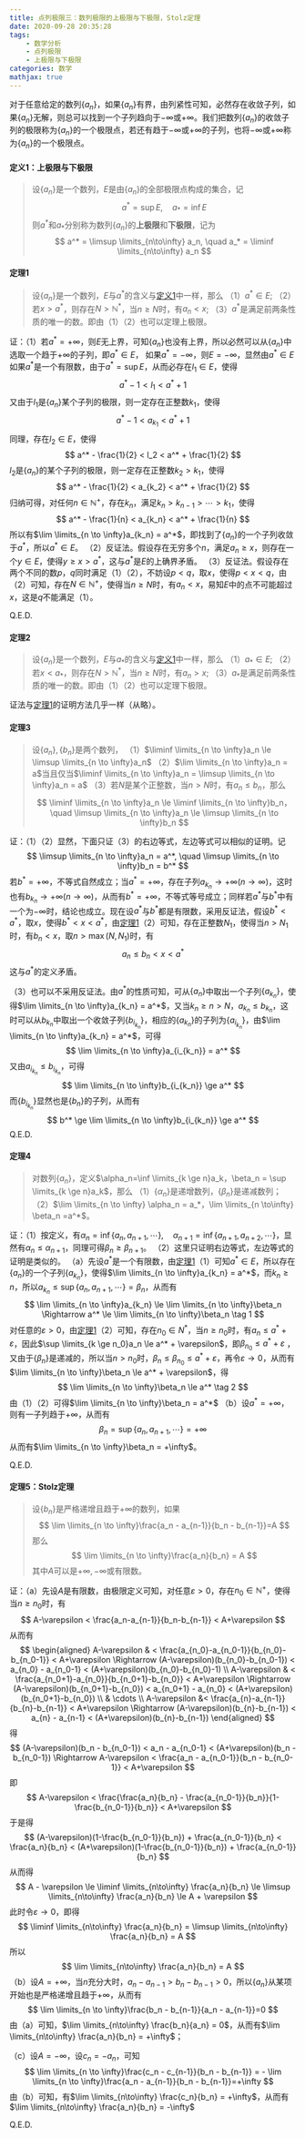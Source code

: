 ```yaml
---
title: 点列极限三：数列极限的上极限与下极限，Stolz定理
date: 2020-09-28 20:35:28
tags:
    - 数学分析
    - 点列极限
    - 上极限与下极限
categories: 数学
mathjax: true
---
```


对于任意给定的数列$\{a_n\}$，如果$\{a_n\}$有界，由列紧性可知，必然存在收敛子列，如果$\{a_n\}$无解，则总可以找到一个子列趋向于$-\infty$或$+\infty$。我们把数列$\{a_n\}$的收敛子列的极限称为$\{a_n\}$的一个极限点，若还有趋于$-\infty$或$+\infty$的子列，也将$-\infty$或$+\infty$称为$\{a_n\}$的一个极限点。

<!--more-->

#### 定义1：上极限与下极限
> 设$\{a_n\}$是一个数列，$E$是由$\{a_n\}$的全部极限点构成的集合，记
$$
    a^* = \sup E, \quad a_*=\inf E
$$
则$a^{*}$和$a_{*}$分别称为数列$\{a_n\}$的**上极限**和**下极限**，记为
$$
    a^* = \limsup \limits_{n\to\infty} a_n, \quad a_* = \liminf \limits_{n\to\infty} a_n
$$

#### 定理1
> 设$\{a_n\}$是一个数列，$E$与$a^*$的含义与[定义1](#定义1上极限与下极限)中一样，那么
（1）$a^* \in E$;
（2）若$x>a^*$，则存在$N>\mathbb{N^{*}}$，当$n \ge N$时，有$a_n < x$;
（3）$a^*$是满足前两条性质的唯一的数。即由（1）（2）也可以定理上极限。

证：（1）若$a^*=+\infty$，则$E$无上界，可知$\{a_n\}$也没有上界，所以必然可以从$\{a_n\}$中选取一个趋于$+\infty$的子列，即$a^* \in E$，
如果$a^*=-\infty$，则$E={-\infty}$，显然由$a^* \in E$
如果$a^*$是一个有限数，由于$a^*=\sup E$，从而必存在$l_1\in E$，使得
$$
    a^* - 1 < l_1 < a^* + 1
$$
又由于$l_1$是$\{a_n\}$某个子列的极限，则一定存在正整数$k_1$，使得
$$
    a^* - 1 < a_{k_1} < a^* + 1
$$
同理，存在$l_2 \in E$，使得
$$
    a^* - \frac{1}{2} < l_2 < a^* + \frac{1}{2}
$$
$l_2$是$\{a_n\}$的某个子列的极限，则一定存在正整数$k_2 > k_1$，使得
$$
    a^* - \frac{1}{2} < a_{k_2} < a^* + \frac{1}{2}
$$
归纳可得，对任何$n \in \mathbb{N^+}$，存在$k_n$，满足$k_n>k_{n-1}>\cdots>k_1$，使得
$$
    a^* - \frac{1}{n} < a_{k_n} < a^* + \frac{1}{n}
$$
所以有$\lim \limits_{n \to \infty}a_{k_n} = a^*$，即找到了$\{a_n\}$的一个子列收敛于$a^*$，所以$a^* \in E$。
（2）反证法。假设存在无穷多个$n$，满足$a_n \ge x$，则存在一个$y \in E$，使得$y \ge x > a^*$，这与$a^*$是$E$的上确界矛盾。
（3）反证法。假设存在两个不同的数$p，q$同时满足（1）（2），不妨设$p<q$，取$x$，使得$p<x<q$，由（2）可知，存在$N \in \mathbb{N^+}$，使得当$n \ge N$时，有$a_n < x$，易知$E$中的点不可能超过$x$，这是$q$不能满足（1）。

Q.E.D.


#### 定理2
> 设$\{a_n\}$是一个数列，$E$与$a_*$的含义与[定义1](#定义1上极限与下极限)中一样，那么
（1）$a_* \in E$;
（2）若$x < a_*$，则存在$N>\mathbb{N^{*}}$，当$n \ge N$时，有$a_n > x$;
（3）$a_*$是满足前两条性质的唯一的数。即由（1）（2）也可以定理下极限。

证法与[定理1](#定理1)的证明方法几乎一样（从略）。

#### 定理3
> 设$\{a_n\},\{b_n\}$是两个数列，
（1）$\liminf \limits_{n \to \infty}a_n \le \limsup \limits_{n \to \infty}a_n$
（2）$\lim \limits_{n \to \infty}a_n = a$当且仅当$\liminf \limits_{n \to \infty}a_n = \limsup \limits_{n \to \infty}a_n = a$
（3）若$N$是某个正整数，当$n>N$时，有$a_n \le b_n$，那么
$$
    \liminf \limits_{n \to \infty}a_n \le \liminf \limits_{n \to \infty}b_n，\quad \limsup \limits_{n \to \infty}a_n \le \limsup \limits_{n \to \infty}b_n
$$

证：（1）（2）显然，下面只证（3）的右边等式，左边等式可以相似的证明。记
$$
    \limsup \limits_{n \to \infty}a_n = a^*, \quad \limsup \limits_{n \to \infty}b_n = b^*
$$
若$b^*=+\infty$，不等式自然成立；当$a^*=+\infty$，存在子列$a_{k_n} \to +\infty (n \to \infty)$，这时也有$b_{k_n} \to +\infty (n \to \infty)$，从而有$b^* = +\infty$，不等式等号成立；同样若$a^*$与$b^*$中有一个为$-\infty$时，结论也成立。现在设$a^*$与$b^*$都是有限数，采用反证法，假设$b^* < a^*$，取$x$，使得$b^* < x < a^*$，由[定理1](#定理1)（2）可知，存在正整数$N_1$，使得当$n>N_1$时，有$b_n < x$，取$n>\max(N, N_1)$时，有
$$
    a_n \le b_n < x < a^*
$$
这与$a^*$的定义矛盾。

（3）也可以不采用反证法。由$a^*$的性质可知，可从$\{a_n\}$中取出一个子列$\{a_{k_n}\}$，使得$\lim \limits_{n \to \infty}a_{k_n} = a^*$，又当$k_n \ge n > N$，$a_{k_n} \le b_{k_n}$，这时可以从$b_{k_n}$中取出一个收敛子列$\{b_{i_{k_{n}}}\}$，相应的$\{a_{k_n}\}$的子列为$\{a_{i_{k_{n}}}\}$，由$\lim \limits_{n \to \infty}a_{k_n} = a^*$，可得
$$
    \lim \limits_{n \to \infty}a_{i_{k_n}} = a^*
$$
又由$a_{i_{k_{n}}} \le b_{i_{k_{n}}}$，可得
$$
    \lim \limits_{n \to \infty}b_{i_{k_n}} \ge a^*
$$
而$\{b_{i_{k_{n}}}\}$显然也是$\{b_n\}$的子列，从而有
$$
    b^* \ge \lim \limits_{n \to \infty}b_{i_{k_n}} \ge a^*
$$
Q.E.D.

#### 定理4
> 对数列$\{a_n\}$，定义$\alpha_n=\inf \limits_{k \ge n}a_k，\beta_n = \sup \limits_{k \ge n}a_k$，那么
（1）$\{\alpha_n\}$是递增数列，$\{\beta_n\}$是递减数列；
（2）$\lim \limits_{n \to \infty} \alpha_n = a_*，\lim \limits_{n \to\infty} \beta_n =a^*$。

证：（1）按定义，有$\alpha_n = \inf\{a_n,a_{n+1},\cdots\}, \quad \alpha_{n+1}=\inf\{a_{n+1}, a_{n+2}, \cdots\}$，显然有$\alpha_n \le \alpha_{n+1}$，同理可得$\beta_n \ge \beta_{n+1}$。
（2）这里只证明右边等式，左边等式的证明是类似的。
（a）先设$a^*$是一个有限数，由[定理1](#定理1)（1）可知$a^* \in E$，所以存在$\{a_n\}$的一个子列$\{a_{k_n}\}$，使得$\lim \limits_{n \to \infty}a_{k_n} = a^*$，而$k_n \ge n$，所以$a_{k_n} \le \sup\{a_n,a_{n+1},\cdots\}=\beta_n$，从而有
$$
    \lim \limits_{n \to \infty}a_{k_n} \le \lim \limits_{n \to \infty}\beta_n \Rightarrow a^* \le \lim \limits_{n \to \infty}\beta_n \tag 1
$$
对任意的$\varepsilon>0$，由[定理1](#定理1)（2）可知，存在$n_0 \in N^*$，当$n \ge n_0$时，有$a_n \le a^* + \varepsilon$，因此$\sup \limits_{k \ge n_0}a_n \le a^* + \varepsilon$，即$\beta_{n_0} \le a^* + \varepsilon$
，又由于$\{\beta_n\}$是递减的，所以当$n>n_0$时，$\beta_n \le \beta_{n_0} \le a^* + \varepsilon$，再令$\varepsilon \to 0$，从而有$\lim \limits_{n \to \infty}\beta_n \le a^* + \varepsilon$，得
$$
    \lim \limits_{n \to \infty}\beta_n \le a^* \tag 2
$$
由（1）（2）可得$\lim \limits_{n \to \infty}\beta_n = a^*$
（b）设$a^* = +\infty$，则有一子列趋于$+\infty$，从而有
$$
    \beta_n = \sup\{a_n, a_{n+1},\cdots\} = +\infty
$$
从而有$\lim \limits_{n \to \infty}\beta_n = +\infty$。

Q.E.D.

#### 定理5：Stolz定理
> 设$\{b_n\}$是严格递增且趋于$+\infty$的数列，如果
$$
    \lim \limits_{n \to \infty}\frac{a_n - a_{n-1}}{b_n - b_{n-1}}=A
$$
那么
$$
    \lim \limits_{n \to \infty}\frac{a_n}{b_n} = A
$$
其中$A$可以是$+\infty,-\infty$或有限数。

证：（a）先设$A$是有限数，由极限定义可知，对任意$\varepsilon>0$，存在$n_0 \in \mathbb{N^+}$，使得当$n \ge n_0$时，有
$$
    A-\varepsilon < \frac{a_n-a_{n-1}}{b_n-b_{n-1}} < A+\varepsilon
$$
从而有
$$
    \begin{aligned}
    A-\varepsilon & < \frac{a_{n_0}-a_{n_0-1}}{b_{n_0}-b_{n_0-1}} < A+\varepsilon \Rightarrow (A-\varepsilon)(b_{n_0}-b_{n_0-1}) < a_{n_0} - a_{n_0-1} < (A+\varepsilon)(b_{n_0}-b_{n_0}-1) \\
    A-\varepsilon & < \frac{a_{n_0+1}-a_{n_0}}{b_{n_0+1}-b_{n_0}} < A+\varepsilon \Rightarrow (A-\varepsilon)(b_{n_0+1}-b_{n_0}) < a_{n_0+1} - a_{n_0} < (A+\varepsilon)(b_{n_0+1}-b_{n_0}) \\
    & \cdots \\
    A-\varepsilon &< \frac{a_{n}-a_{n-1}}{b_{n}-b_{n-1}} < A+\varepsilon \Rightarrow (A-\varepsilon)(b_{n}-b_{n-1}) < a_{n} - a_{n-1} < (A+\varepsilon)(b_{n}-b_{n-1})
    \end{aligned}
$$
得
$$
    (A-\varepsilon)(b_n - b_{n_0-1}) < a_n - a_{n_0-1} < (A+\varepsilon)(b_n - b_{n_0-1}) \Rightarrow A-\varepsilon < \frac{a_n - a_{n_0-1}}{b_n - b_{n_0-1}} < A+\varepsilon
$$
即
$$
    A-\varepsilon < \frac{\frac{a_n}{b_n} - \frac{a_{n_0-1}}{b_n}}{1-\frac{b_{n_0-1}}{b_n}} < A+\varepsilon
$$
于是得
$$
    (A-\varepsilon)(1-\frac{b_{n_0-1}}{b_n}) + \frac{a_{n_0-1}}{b_n} < \frac{a_n}{b_n} < (A+\varepsilon)(1-\frac{b_{n_0-1}}{b_n}) + \frac{a_{n_0-1}}{b_n}
$$
从而得
$$
    A - \varepsilon \le \liminf \limits_{n\to\infty} \frac{a_n}{b_n} \le \limsup \limits_{n\to\infty} \frac{a_n}{b_n} \le A + \varepsilon
$$
此时令$\varepsilon \to 0$，即得
$$
    \liminf \limits_{n\to\infty} \frac{a_n}{b_n} = \limsup \limits_{n\to\infty} \frac{a_n}{b_n} = A
$$
所以
$$
    \lim \limits_{n\to\infty} \frac{a_n}{b_n} = A
$$
（b）设$A=+\infty$，当$n$充分大时，$a_n - a_{n-1} > b_n - b_{n-1} > 0$，所以$\{a_n\}$从某项开始也是严格递增且趋于$+\infty$，从而有
$$
    \lim \limits_{n \to \infty}\frac{b_n - b_{n-1}}{a_n - a_{n-1}}=0
$$
由（a）可知，$\lim \limits_{n\to\infty} \frac{b_n}{a_n} = 0$，从而有$\lim \limits_{n\to\infty} \frac{a_n}{b_n} = +\infty$；

（c）设$A=-\infty$，设$c_n = -a_n$，可知
$$
    \lim \limits_{n \to \infty}\frac{c_n - c_{n-1}}{b_n - b_{n-1}} = - \lim \limits_{n \to \infty}\frac{a_n - a_{n-1}}{b_n - b_{n-1}}=+\infty
$$
由（b）可知，有$\lim \limits_{n\to\infty} \frac{c_n}{b_n} = +\infty$，从而有$\lim \limits_{n\to\infty} \frac{a_n}{b_n} = -\infty$

Q.E.D.